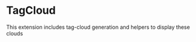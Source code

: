 TagCloud
=======================

This extension includes tag-cloud generation and helpers to display these clouds

